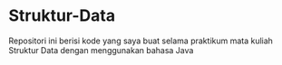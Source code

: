 # Struktur-Data
Repositori ini berisi kode yang saya buat selama praktikum mata kuliah Struktur Data dengan menggunakan bahasa Java
